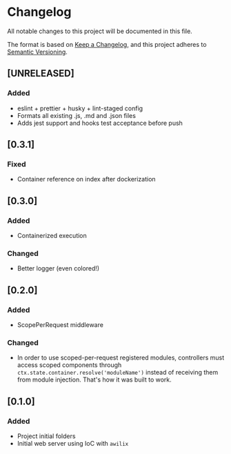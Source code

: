 # Changelog

All notable changes to this project will be documented in this file.

The format is based on [Keep a Changelog](https://keepachangelog.com/en/1.0.0/),
and this project adheres to [Semantic Versioning](https://semver.org/spec/v2.0.0.html).

## [UNRELEASED]

### Added

-   eslint + prettier + husky + lint-staged config
-   Formats all existing .js, .md and .json files
-   Adds jest support and hooks test acceptance before push

## [0.3.1]

### Fixed

-   Container reference on index after dockerization

## [0.3.0]

### Added

-   Containerized execution

### Changed

-   Better logger (even colored!)

## [0.2.0]

### Added

-   ScopePerRequest middleware

### Changed

-   In order to use scoped-per-request registered modules, controllers must access scoped components through `ctx.state.container.resolve('moduleName')` instead of receiving them from module injection. That's how it was built to work.

## [0.1.0]

### Added

-   Project initial folders
-   Initial web server using IoC with `awilix`
